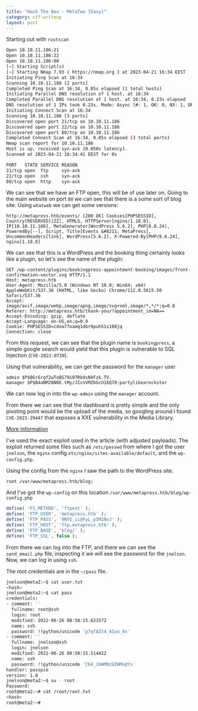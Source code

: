 ```yaml
---
title: "Hack The Box - MetaTwo [Easy]"
category: ctf-writeup
layout: post
---
```


Starting out with `rustscan`

```bash
Open 10.10.11.186:21
Open 10.10.11.186:22
Open 10.10.11.186:80
[~] Starting Script(s)
[~] Starting Nmap 7.93 ( https://nmap.org ) at 2023-04-21 16:34 EEST
Initiating Ping Scan at 16:34
Scanning 10.10.11.186 [2 ports]
Completed Ping Scan at 16:34, 0.05s elapsed (1 total hosts)
Initiating Parallel DNS resolution of 1 host. at 16:34
Completed Parallel DNS resolution of 1 host. at 16:34, 0.23s elapsed
DNS resolution of 1 IPs took 0.23s. Mode: Async [#: 1, OK: 0, NX: 1, DR: 0, SF: 0, TR: 1, CN: 0]
Initiating Connect Scan at 16:34
Scanning 10.10.11.186 [3 ports]
Discovered open port 21/tcp on 10.10.11.186
Discovered open port 22/tcp on 10.10.11.186
Discovered open port 80/tcp on 10.10.11.186
Completed Connect Scan at 16:34, 0.05s elapsed (3 total ports)
Nmap scan report for 10.10.11.186
Host is up, received syn-ack (0.050s latency).
Scanned at 2023-04-21 16:34:41 EEST for 0s

PORT   STATE SERVICE REASON
21/tcp open  ftp     syn-ack
22/tcp open  ssh     syn-ack
80/tcp open  http    syn-ack
```

We can see that we have an FTP open, this will be of use later on. Going to the main website on port `80` we can see that there is a some sort of blog site. Using `whatweb` we can get some versions:

```
http://metapress.htb/events/ [200 OK] Cookies[PHPSESSID], Country[RESERVED][ZZ], HTML5, HTTPServer[nginx/1.18.0], IP[10.10.11.186], MetaGenerator[WordPress 5.6.2], PHP[8.0.24], PoweredBy[--], Script, Title[Events &#8211; MetaPress], UncommonHeaders[link], WordPress[5.6.2], X-Powered-By[PHP/8.0.24], nginx[1.18.0]
```

We can see that this is a WordPress and the booking thing certainly looks like a plugin, so let's see the name of the plugin:

```
GET /wp-content/plugins/bookingpress-appointment-booking/images/front-confirmation-vector.svg HTTP/1.1
Host: metapress.htb
User-Agent: Mozilla/5.0 (Windows NT 10.0; Win64; x64) AppleWebKit/537.36 (KHTML, like Gecko) Chrome/112.0.5615.50 Safari/537.36
Accept: image/avif,image/webp,image/apng,image/svg+xml,image/*,*/*;q=0.8
Referer: http://metapress.htb/thank-you/?appointment_id=NA==
Accept-Encoding: gzip, deflate
Accept-Language: en-US,en;q=0.9
Cookie: PHPSESSID=cdoa77oamq1dbr9puh51s108jq
Connection: close
```

From this request, we can see that the plugin name is `bookingpress`, a simple google search would yield that this plugin is vulnerable to SQL Injection (`CVE-2022-0739`).

Using that vulnerability, we can get the password for the `manager` user

```
admin $P$BGrGrgf2wToBS79i07Rk9sN4Fzk.TV.
manager $P$B4aNM28N0E.tMy/JIcnVMZbGcU16Q70:partylikearockstar
```

We can now log in into the `wp-admin` using the `manager` account.

From there we can see that the dashboard is pretty simple and the only pivoting point would be the upload of the media, so googling around I found `CVE-2021-29447` that exposes a XXE vulnerability in the Media Library.

[More Information](https://blog.wpsec.com/wordpress-xxe-in-media-library-cve-2021-29447/)

I've used the exact exploit used in the article (with adjusted payloads). The exploit returned some files such as `/etc/passwd` from where I got the user `jnelson`, the `nginx` config `etc/nginx/sites-available/default`, and the `wp-config.php`. 

Using the config from the `nginx` I saw the path to the WordPress site.

```
root /var/www/metapress.htb/blog;
```

And I've got the `wp-config` on this location `/var/www/metapress.htb/blog/wp-config.php`

```php
define( 'FS_METHOD', 'ftpext' );
define( 'FTP_USER', 'metapress.htb' );
define( 'FTP_PASS', '9NYS_ii@FyL_p5M2NvJ' );
define( 'FTP_HOST', 'ftp.metapress.htb' );
define( 'FTP_BASE', 'blog/' );
define( 'FTP_SSL', false );
```

From there we can log into the FTP, and there we can see the `send_email.php` file, inspecting it we will see the password for the `jnelson`. Now, we can log in using `ssh`. 

The root credentials are in the `~/pass` file.

```bash
jnelson@meta2:~$ cat user.txt
<hash>
jnelson@meta2:~$ cat pass
credentials:
- comment: ''
  fullname: root@ssh
  login: root
  modified: 2022-06-26 08:58:15.621572
  name: ssh
  password: !!python/unicode 'p7qfAZt4_A1xo_0x'
- comment: ''
  fullname: jnelson@ssh
  login: jnelson
  modified: 2022-06-26 08:58:15.514422
  name: ssh
  password: !!python/unicode 'Cb4_JmWM8zUZWMu@Ys'
handler: passpie
version: 1.0
jnelson@meta2:~$ su - root
Password: 
root@meta2:~# cat /root/root.txt
<hash>
root@meta2:~# 
```
